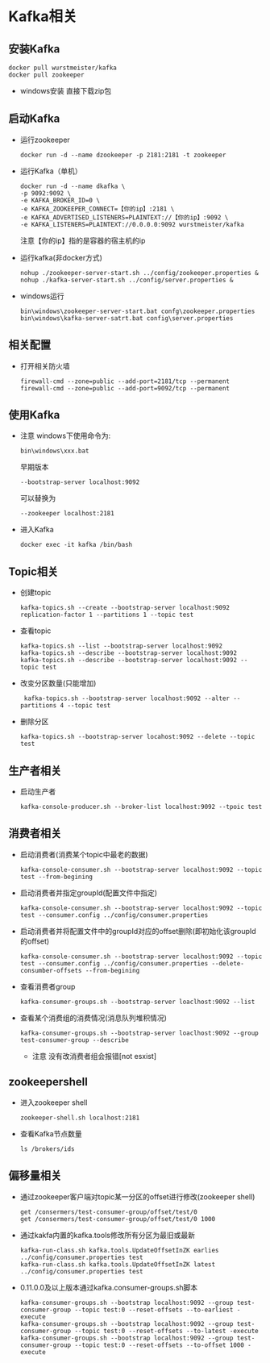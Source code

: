 # Kafka相关
## 安装Kafka

```
docker pull wurstmeister/kafka 
docker pull zookeeper
```
-  windows安装
  直接下载zip包

## 启动Kafka

- 运行zookeeper

  ```
  docker run -d --name dzookeeper -p 2181:2181 -t zookeeper
  ```
- 运行Kafka（单机）

  ```
  docker run -d --name dkafka \
  -p 9092:9092 \
  -e KAFKA_BROKER_ID=0 \
  -e KAFKA_ZOOKEEPER_CONNECT=【你的ip】:2181 \
  -e KAFKA_ADVERTISED_LISTENERS=PLAINTEXT://【你的ip】:9092 \
  -e KAFKA_LISTENERS=PLAINTEXT://0.0.0.0:9092 wurstmeister/kafka
  ```
  注意【你的ip】指的是容器的宿主机的ip
- 运行kafka(非docker方式)
  ```
  nohup ./zookeeper-server-start.sh ../config/zookeeper.properties &
  nohup ./kafka-server-start.sh ../config/server.properties &
  ```
- windows运行
  ```
  bin\windows\zookeeper-server-start.bat confg\zookeeper.properties
  bin\windows\kafka-server-satrt.bat config\server.properties
  ```

## 相关配置

- 打开相关防火墙

  ```
  firewall-cmd --zone=public --add-port=2181/tcp --permanent
  firewall-cmd --zone=public --add-port=9092/tcp --permanent
  ```
## 使用Kafka
- 注意
  windows下使用命令为:
  ```
  bin\windows\xxx.bat 
  ```
  早期版本
  ```
  --bootstrap-server localhost:9092
  ```
  可以替换为
  ```
  --zookeeper localhost:2181
  
- 进入Kafka

  ```
  docker exec -it kafka /bin/bash
  ```
  
## Topic相关
- 创建topic
  ```
  kafka-topics.sh --create --bootstrap-server localhost:9092  replication-factor 1 --partitions 1 --topic test
  ```
- 查看topic
  ```
  kafka-topics.sh --list --bootstrap-server localhost:9092
  kafka-topics.sh --describe --bootstrap-server localhost:9092
  kafka-topics.sh --describe --bootstrap-server localhost:9092 --topic test
  ```
- 改变分区数量(只能增加)
  ```
   kafka-topics.sh --bootstrap-server localhost:9092 --alter --partitions 4 --topic test
  ```
- 删除分区
  ```
  kafka-topics.sh --bootstrap-server locahost:9092 --delete --topic test
## 生产者相关
- 启动生产者
  ```
  kafka-console-producer.sh --broker-list localhost:9092 --tpoic test
  ```
## 消费者相关
- 启动消费者(消费某个topic中最老的数据)
  ```
  kafka-console-consumer.sh --bootstrap-server localhost:9092 --topic test --from-begining
- 启动消费者并指定groupId(配置文件中指定)
  ```
  kafka-console-consumer.sh --bootstrap-server localhost:9092 --topic test --consumer.config ../config/consumer.properties
  ```
- 启动消费者并将配置文件中的groupId对应的offset删除(即初始化该groupId的offset)
  ```
  kafka-console-consumer.sh --bootstrap-server localhost:9092 --topic test --consumer.config ../config/consumer.properties --delete-consumber-offsets --from-begining
  ```
- 查看消费者group
  ```
  kafka-consumer-groups.sh --bootstrap-server loaclhost:9092 --list
  ```
- 查看某个消费组的消费情况(消息队列堆积情况)
  ```
  kafka-consumer-groups.sh --bootstrap-server loaclhost:9092 --group test-consumer-group --describe
  ```
  - 注意
    没有改消费者组会报错[not esxist]
## zookeepershell
- 进入zookeeper shell
  ```
  zookeeper-shell.sh localhost:2181
  ```
- 查看Kafka节点数量
  ```
  ls /brokers/ids
  ```
## 偏移量相关
- 通过zookeeper客户端对topic某一分区的offset进行修改(zookeeper shell)
  ```
  get /consermers/test-consumer-group/offset/test/0
  get /consermers/test-consumer-group/offset/test/0 1000
  ```
- 通过kakfa内置的kafka.tools修改所有分区为最旧或最新
  ```
  kafka-run-class.sh kafka.tools.UpdateOffsetInZK earlies ../config/consumer.properties test
  kafka-run-class.sh kafka.tools.UpdateOffsetInZK latest ../config/consumer.properties test
  ```
- 0.11.0.0及以上版本通过kafka.consumer-groups.sh脚本
  ```
  kafka-consumer-groups.sh --bootstrap localhost:9092 --group test-consumer-group --topic test:0 --reset-offsets --to-earliest -execute
  kafka-consumer-groups.sh --bootstrap localhost:9092 --group test-consumer-group --topic test:0 --reset-offsets --to-latest -execute
  kafka-consumer-groups.sh --bootstrap localhost:9092 --group test-consumer-group --topic test:0 --reset-offsets --to-offset 1000 -execute
  ```